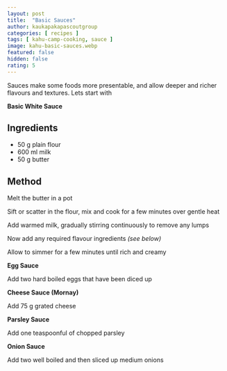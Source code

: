 ```yaml
---
layout: post
title:  "Basic Sauces"
author: kaukapakapascoutgroup
categories: [ recipes ]
tags: [ kahu-camp-cooking, sauce ]
image: kahu-basic-sauces.webp
featured: false
hidden: false
rating: 5
---
```


Sauces make some foods more presentable, and allow deeper and richer flavours and textures. Lets start with

**Basic White Sauce**

## Ingredients

* 50 g plain flour
* 600 ml milk
* 50 g butter

## Method

Melt the butter in a pot

Sift or scatter in the flour, mix and cook for a few minutes over gentle heat

Add warmed milk, gradually stirring continuously to remove any lumps

Now add any required flavour ingredients _(see below)_

Allow to simmer for a few minutes until rich and creamy


**Egg Sauce**

Add two hard boiled eggs that have been diced up

**Cheese Sauce (Mornay)**

Add 75 g grated cheese

**Parsley Sauce**

Add one teaspoonful of chopped parsley

**Onion Sauce**

Add two well boiled and then sliced up medium onions